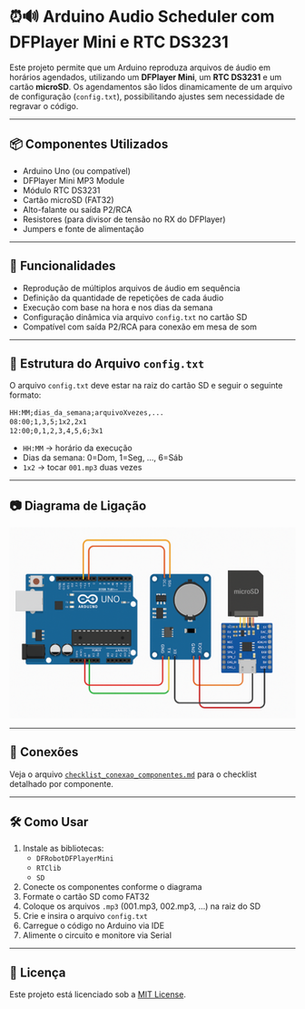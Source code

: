 # ⏰🔊 Arduino Audio Scheduler com DFPlayer Mini e RTC DS3231

Este projeto permite que um Arduino reproduza arquivos de áudio em horários agendados, utilizando um **DFPlayer Mini**, um **RTC DS3231** e um cartão **microSD**. Os agendamentos são lidos dinamicamente de um arquivo de configuração (`config.txt`), possibilitando ajustes sem necessidade de regravar o código.

---

## 📦 Componentes Utilizados

- Arduino Uno (ou compatível)
- DFPlayer Mini MP3 Module
- Módulo RTC DS3231
- Cartão microSD (FAT32)
- Alto-falante ou saída P2/RCA
- Resistores (para divisor de tensão no RX do DFPlayer)
- Jumpers e fonte de alimentação

---

## 🧠 Funcionalidades

- Reprodução de múltiplos arquivos de áudio em sequência
- Definição da quantidade de repetições de cada áudio
- Execução com base na hora e nos dias da semana
- Configuração dinâmica via arquivo `config.txt` no cartão SD
- Compatível com saída P2/RCA para conexão em mesa de som

---

## 📁 Estrutura do Arquivo `config.txt`

O arquivo `config.txt` deve estar na raiz do cartão SD e seguir o seguinte formato:

```
HH:MM;dias_da_semana;arquivoXvezes,...
08:00;1,3,5;1x2,2x1
12:00;0,1,2,3,4,5,6;3x1
```

- `HH:MM` → horário da execução
- Dias da semana: 0=Dom, 1=Seg, ..., 6=Sáb
- `1x2` → tocar `001.mp3` duas vezes

---

## 📷 Diagrama de Ligação

![Diagrama de ligação](diagrama_ligacao.png)

---

## 📌 Conexões

Veja o arquivo [`checklist_conexao_componentes.md`](checklist_conexao_componentes.md) para o checklist detalhado por componente.

---

## 🛠️ Como Usar

1. Instale as bibliotecas:
   - `DFRobotDFPlayerMini`
   - `RTClib`
   - `SD`
2. Conecte os componentes conforme o diagrama
3. Formate o cartão SD como FAT32
4. Coloque os arquivos `.mp3` (001.mp3, 002.mp3, ...) na raiz do SD
5. Crie e insira o arquivo `config.txt`
6. Carregue o código no Arduino via IDE
7. Alimente o circuito e monitore via Serial

---

## 📄 Licença

Este projeto está licenciado sob a [MIT License](LICENSE).
